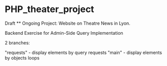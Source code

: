 # PHP_theater_project

Draft ** Ongoing Project: Website on Theatre News in Lyon.

Backend Exercise for Admin-Side Query Implementation

2 branches:

"requests" - display elements by query requests
"main" - display elements by objects loops